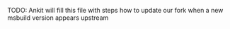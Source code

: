 TODO: Ankit will fill this file with steps how to update our fork when a new msbuild version appears upstream
